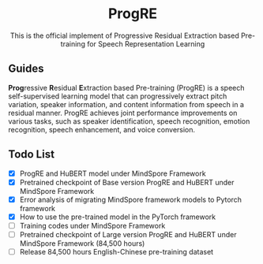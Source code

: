 <div align="center">
    <h1>
    ProgRE
    </h1>
    <p>
    This is the official implement of Progressive Residual Extraction based Pre-training for Speech Representation Learning  <br>
    </p>
    <!-- <p>
    <img src="docs/logo.png" alt="emobox Logo" style="width: 580px; height: 200px;">
    </p> -->
    <p>
    </p>
</div>

## Guides

**Prog**ressive **R**esidual **E**xtraction based Pre-training (ProgRE) is a speech self-supervised learning model that can progressively extract pitch variation, speaker information, and content information from speech in a residual manner. ProgRE achieves joint performance improvements on various tasks, such as speaker identification, speech recognition, emotion recognition, speech enhancement, and voice conversion.



## Todo List
- [x] ProgRE and HuBERT model under MindSpore Framework
- [x] Pretrained checkpoint of Base version ProgRE and HuBERT under MindSpore Framework
- [x] Error analysis of migrating MindSpore framework models to Pytorch framework
- [x] How to use the pre-trained model in the PyTorch framework
- [ ] Training codes under MindSpore Framework
- [ ] Pretrained checkpoint of Large version ProgRE and HuBERT under MindSpore Framework (84,500 hours)
- [ ] Release 84,500 hours English-Chinese pre-training dataset

## 
